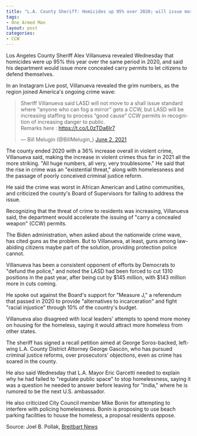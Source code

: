 ```yaml
---
title: "L.A. County Sheriff: Homicides up 95% over 2020; will issue more conceal carry permits"
tags:
- One Armed Man
layout: post
categories:
- CCW
---
```


Los Angeles County Sheriff Alex Villanueva revealed Wednesday that homicides were up 95% this year over the same period in 2020, and said his department would issue more concealed carry permits to let citizens to defend themselves.

In an Instagram Live post, Villanueva revealed the grim numbers, as the region joined America's ongoing crime wave:

<blockquote class="twitter-tweet"><p lang="en" dir="ltr">Sheriff Villanueva said LASD will not move to a shall issue standard where “anyone who can fog a mirror” gets a CCW, but LASD will be increasing staffing to process “good cause” CCW permits in recognition of increasing danger to public. <br>Remarks here : <a href="https://t.co/L0zTDa6Ir7">https://t.co/L0zTDa6Ir7</a></p>&mdash; Bill Melugin (@BillMelugin_) <a href="https://x.com/BillMelugin_/status/1400174701331111937">June 2, 2021</a></blockquote> <script async src="https://platform.x.com/widgets.js" charset="utf-8"></script>

The county ended 2020 with a 36% increase overall in violent crime, Villanueva said, making the increase in violent crimes thus far in 2021 all the more striking. "All huge numbers, all very, very troublesome." He said that the rise in crime was an "existential threat," along with homelessness and the passage of poorly conceived criminal justice reform.

He said the crime was worst in African American and Latino communities, and criticized the county's Board of Supervisors for failing to address the issue.

Recognizing that the threat of crime to residents was increasing, Villanueva said, the department would accelerate the issuing of "carry a concealed weapon" (CCW) permits.

The Biden administration, when asked about the nationwide crime wave, has cited guns as the problem. But to Villanueva, at least, guns among law-abiding citizens maybe part of the solution, providing protection police cannot.

Villanueva has been a consistent opponent of efforts by Democrats to "defund the police," and noted the LASD had been forced to cut 1310 positions in the past year, after being cut by $145 million, with $143 million more in cuts coming.

He spoke out against the Board's support for "Measure J," a referendum that passed in 2020 to provide "alternatives to incarceration" and fight "racial injustice" through 10% of the country's budget.

Villanueva also disagreed with local leaders' attempts to spend more money on housing for the homeless, saying it would attract more homeless from other states.

The sheriff has signed a recall petition aimed at George Soros-backed, left-wing L.A. County District Attorney George Gascón, who has pursued criminal justice reforms, over prosecutors' objections, even as crime has soared in the county.

He also said Wednesday that L.A. Mayor Eric Garcetti needed to explain why he had failed to "regulate public space" to stop homelessness, saying it was a question he needed to answer before leaving for "India," where he is rumored to be the next U.S. ambassador.

He also criticized City Council member Mike Bonin for attempting to interfere with policing homelessness. Bonin is proposing to use beach parking facilities to house the homeless, a proposal residents oppose.

Source: Joel B. Pollak, [Breitbart News](https://www.breitbart.com/crime/2021/06/03/l-a-county-sheriff-homicides-up-95-over-2020-will-issue-more-conceal-carry-permits/)
